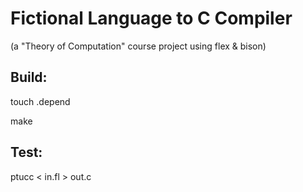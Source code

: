 # Fictional Language to C Compiler 
 (a "Theory of Computation" course project using flex & bison)

## Build:

  touch .depend
  
  make

## Test:

  ptucc < in.fl > out.c
